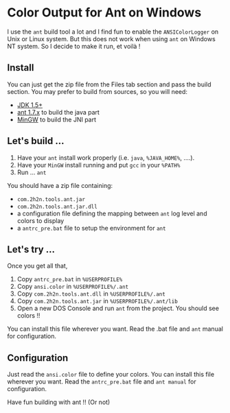 # Color Output for Ant on Windows

I use the `ant` build tool a lot and I find fun to enable the `ANSIColorLogger` on Unix or Linux system. But this does not work when using `ant` on Windows NT system. So I decide to make it run, et voilà !

## Install

You can just get the zip file from the Files tab section and pass the build section.
You may prefer to build from sources, so you will need:

* [JDK 1.5+](http://www.oracle.com/technetwork/java/javase/downloads/index.html)
* [ant 1.7.x](http://ant.apache.org) to build the java part
* [MinGW](http://www.mingw.org/) to build the JNI part

## Let's build ...

1. Have your `ant` install work properly (i.e. `java`, `%JAVA_HOME%`, ....).
2. Have your `MinGW` install running and put `gcc` in your `%PATH%`
3. Run ... `ant`

You should have a zip file containing:

* `com.2h2n.tools.ant.jar`
* `com.2h2n.tools.ant.jar.dll`
* a configuration file defining the mapping between `ant` log level and colors to display
* a `antrc_pre.bat` file to setup the environment for `ant`

## Let's try ...

Once you get all that,

1. Copy `antrc_pre.bat` in `%USERPROFILE%`
2. Copy `ansi.color` in `%USERPROFILE%/.ant`
3. Copy `com.2h2n.tools.ant.dll` in `%USERPROFILE%/.ant`
4. Copy `com.2h2n.tools.ant.jar` in `%USERPROFILE%/.ant/lib`
5. Open a new DOS Console and run `ant` from the project. You should see colors !!

You can install this file wherever you want. Read the .bat file and `ant` manual for configuration.

## Configuration

Just read the `ansi.color` file to define your colors. You can install this file wherever you want. Read the `antrc_pre.bat` file and `ant manual` for configuration.

Have fun building with ant !! (Or not)




